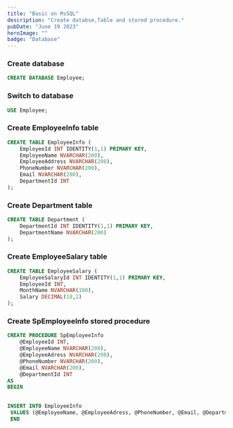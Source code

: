 ```yaml
---
title: "Basic on MsSQL"
description: "Create databse,Table and stored procedure."
pubDate: "June 19 2023"
heroImage: ""
badge: "Database"
---
```

### Create database
```sql
CREATE DATABASE Employee;
```
### Switch to database
```sql
USE Employee;
```
### Create EmployeeInfo table
```sql
CREATE TABLE EmployeeInfo (
    EmployeeId INT IDENTITY(1,1) PRIMARY KEY,
    EmployeeName NVARCHAR(200),
    EmployeeAddress NVARCHAR(200), 
    PhoneNumber NVARCHAR(200), 
    Email NVARCHAR(200),
    DepartmentId INT
);
```
### Create Department table
```sql
CREATE TABLE Department (
    DepartmentId INT IDENTITY(1,1) PRIMARY KEY,
    DepartmentName NVARCHAR(200)
);
```

### Create EmployeeSalary table
```sql
CREATE TABLE EmployeeSalary (
    EmployeeSalaryId INT IDENTITY(1,1) PRIMARY KEY,
    EmployeeId INT,
    MonthName NVARCHAR(100), 
    Salary DECIMAL(18,2)
);
```

### Create SpEmployeeInfo stored procedure
```sql
CREATE PROCEDURE SpEmployeeInfo
    @EmployeeId INT,
    @EmployeeName NVARCHAR(200),
    @EmployeeAdress NVARCHAR(200),
    @PhoneNumber NVARCHAR(200),
    @Email NVARCHAR(200),
    @DepartmentId INT
AS
BEGIN 
   

INSERT INTO EmployeeInfo
 VALUES (@EmployeeName, @EmployeeAdress, @PhoneNumber, @Email, @DepartmentId);
 END
```
